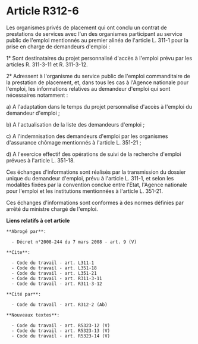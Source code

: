 # Article R312-6

Les organismes privés de placement qui ont conclu un contrat de prestations de services avec l'un des organismes participant
au service public de l'emploi mentionnés au premier alinéa de l'article L. 311-1 pour la prise en charge de demandeurs
d'emploi :

1° Sont destinataires du projet personnalisé d'accès à l'emploi prévu par les articles R. 311-3-11 et R. 311-3-12.

2° Adressent à l'organisme du service public de l'emploi commanditaire de la prestation de placement, et, dans tous les cas à
l'Agence nationale pour l'emploi, les informations relatives au demandeur d'emploi qui sont nécessaires notamment :

a) A l'adaptation dans le temps du projet personnalisé d'accès à l'emploi du demandeur d'emploi ;

b) A l'actualisation de la liste des demandeurs d'emploi ;

c) A l'indemnisation des demandeurs d'emploi par les organismes d'assurance chômage mentionnés à l'article L. 351-21 ;

d)  A l'exercice effectif des opérations de suivi de la recherche d'emploi prévues à l'article L. 351-18.

Ces échanges d'informations sont réalisés par la transmission du dossier unique du demandeur d'emploi, prévu à l'article L.
311-1, et selon les modalités fixées par la convention conclue entre l'Etat, l'Agence nationale pour l'emploi et les
institutions mentionnées à l'article L. 351-21.

Ces échanges d'informations sont conformes à des normes définies par arrêté du ministre chargé de l'emploi.

**Liens relatifs à cet article**

	**Abrogé par**:

	  - Décret n°2008-244 du 7 mars 2008 - art. 9 (V)

	**Cite**:

	  - Code du travail - art. L311-1
	  - Code du travail - art. L351-18
	  - Code du travail - art. L351-21
	  - Code du travail - art. R311-3-11
	  - Code du travail - art. R311-3-12

	**Cité par**:

	  - Code du travail - art. R312-2 (Ab)

	**Nouveaux textes**:

	  - Code du travail - art. R5323-12 (V)
	  - Code du travail - art. R5323-13 (V)
	  - Code du travail - art. R5323-14 (V)
